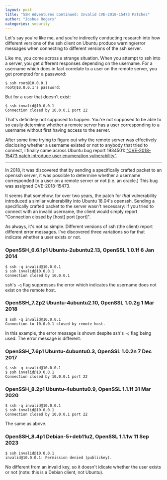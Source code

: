 ```yaml
---
layout: post
title: "SSH Adventures Continued: Invalid CVE-2018-15473 Patches"
author: "Joshua Rogers"
categories: security
---
```


Let's say you're like me, and you're indirectly conducting research into how different versions of the ssh client on Ubuntu produce warning/error messages when connecting to different versions of the ssh server.

Like me, you come across a strange situation. When you attempt to ssh into a server, you get different responses depending on the username. For a username which does in fact correlate to a user on the remote server, you get prompted for a password:
```
$ ssh root@10.0.0.1
root@10.0.0.1's password:
```
But for a user that doesn't exist:
```
$ ssh invalid@10.0.0.1
Connection closed by 10.0.0.1 port 22
```

That's definitely not supposed to happen. You're not supposed to be able to so easily determine whether a remote server has a user corresponding to a username without first having access to the server.

After some time trying to figure out why the remote server was effectively disclosing whether a username existed or not to anybody that tried to connect, I finally came across Ubuntu bug report 1934501: ["CVE-2018-15473 patch introduce user enumeration vulnerability"](https://bugs.launchpad.net/ubuntu/+source/openssh/+bug/1934501). 

---

In 2018, it was discovered that by sending a specifically crafted packet to an openssh server, it was possible to determine whether a username corresponded to a user on a remote server or not (i.e. an oracle.) This bug was assigned CVE-2018-15473.

It seems that somehow, for over two years, the patch for _that_ vulnerability introduced a similar vulnerability into Ubuntu 18.04's openssh. Sending a specifically crafted packet to the server wasn't necessary: if you tried to connect with an invalid username, the client would simply report "Connection closed by [host] port [port]".

As always, it's not so simple. Different versions of ssh (the client) report different error messages. I've discovered three variations so far that indicate whether a user exists or not.

### OpenSSH_6.6.1p1 Ubuntu-2ubuntu2.13, OpenSSL 1.0.1f 6 Jan 2014

```
$ ssh -q invalid@10.0.0.1
$ ssh invalid@10.0.0.1
Connection closed by 10.0.0.1
```

ssh's `-q` flag suppresses the error which indicates the username does not exist on the remote host.


### OpenSSH_7.2p2 Ubuntu-4ubuntu2.10, OpenSSL 1.0.2g 1 Mar 2018
```
$ ssh -q invalid@10.0.0.1  
Connection to 10.0.0.1 closed by remote host.
```
In this example, the error message is shown despite ssh's `-q` flag being used. The error message is different.

### OpenSSH_7.6p1 Ubuntu-4ubuntu0.3, OpenSSL 1.0.2n  7 Dec 2017
```
$ ssh -q invalid@10.0.0.1
$ ssh invalid@10.0.0.1
Connection closed by 10.0.0.1 port 22
```

### OpenSSH_8.2p1 Ubuntu-4ubuntu0.9, OpenSSL 1.1.1f 31 Mar 2020
```
$ ssh -q invalid@10.0.0.1
$ ssh invalid@10.0.0.1
Connection closed by 10.0.0.1 port 22
```
The same as above.

### OpenSSH_8.4p1 Debian-5+deb11u2, OpenSSL 1.1.1w  11 Sep 2023
```
$ ssh invalid@10.0.0.1
invalid@10.0.0.1: Permission denied (publickey).
````

No different from an invalid key, so it doesn't idicate whether the user exists or not (note: this is a Debian client, not Ubuntu).

